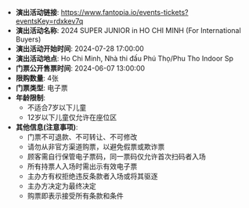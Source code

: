 - **演出活动链接**: https://www.fantopia.io/events-tickets?eventsKey=rdxkev7q
- **演出活动名称**: 2024 SUPER JUNIOR <SUPER SHOW SPIN-OFF: Haftime> in HO CHI MINH (For International Buyers)
- **演出活动开始时间**: 2024-07-28 17:00:00
- **演出活动地点**: Ho Chi Minh, Nhà thi đấu Phú Thọ/Phu Tho Indoor Sp
- **门票公开售票时间**: 2024-06-07 13:00:00
- **限购数量**: 4张
- **门票类型**: 电子票
- **年龄限制**:
  - 不适合7岁以下儿童
  - 12岁以下儿童仅允许在座位区
- **其他信息(注意事项)**:
  - 门票不可退款、不可转让、不可修改
  - 请勿从非官方渠道购票，以避免假票或欺诈票
  - 顾客需自行保管电子票码，同一票码仅允许首次扫码者入场
  - 所有持票人入场时需出示有效电子票
  - 主办方有权拒绝违反条款者入场或将其驱逐
  - 主办方决定为最终决定
  - 购票即表示接受所有条款和条件